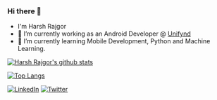 ### Hi there 👋

<!-- **h4rz/h4rz** is a ✨ _special_ ✨ repository because its `README.md` (this file) appears on your GitHub profile.

Here are some ideas to get you started: -->

- I'm Harsh Rajgor
- 🔭 I’m currently working as an Android Developer @ [Unifynd](https://www.unifynd.com/)
- 🌱 I’m currently learning Mobile Development, Python and Machine Learning.

[![Harsh Rajgor's github stats](https://github-readme-stats.vercel.app/api?username=h4rz&count_private=true&show_icons=true&include_all_commits=true)](https://github.com/anuraghazra/github-readme-stats#github-stats-card)

[![Top Langs](https://github-readme-stats.vercel.app/api/top-langs/?username=h4rz&hide=javascript,php,html&layout=compact)](https://github.com/anuraghazra/github-readme-stats#top-languages-card)

  [![LinkedIn](https://img.shields.io/badge/linkedin-%230077B5.svg?&style=for-the-badge&logo=linkedin&logoColor=white)](https://www.linkedin.com/in/harsh-r-b99b9ba0/)
  [![Twitter](https://img.shields.io/badge/twitter-%231DA1F2.svg?&style=for-the-badge&logo=twitter&logoColor=white)](https://twitter.com/Harsh_Rajgor9)
